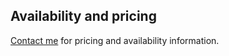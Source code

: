 ## Availability and pricing

[Contact me](/contact-me?target=_blank&subject=Python%20for%20scripting%20and%20automation%20availability%20and%20pricing%20inquiry) for pricing and availability information.
